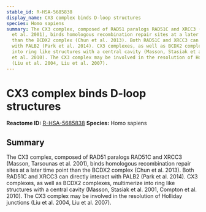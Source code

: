 ```yaml
---
stable_id: R-HSA-5685838
display_name: CX3 complex binds D-loop structures
species: Homo sapiens
summary: The CX3 complex, composed of RAD51 paralogs RAD51C and XRCC3 (Masson, Tarsounas
  et al. 2001), binds homologous recombination repair sites at a later time point
  than the BCDX2 complex (Chun et al. 2013). Both RAD51C and XRCC3 can directly interact
  with PALB2 (Park et al. 2014). CX3 complexes, as well as BCDX2 complexes, multimerize
  into ring like structures with a central cavity (Masson, Stasiak et al. 2001, Compton
  et al. 2010). The CX3 complex may be involved in the resolution of Holliday junctions
  (Liu et al. 2004, Liu et al. 2007).
---
```


# CX3 complex binds D-loop structures
**Reactome ID:** [R-HSA-5685838](https://reactome.org/content/detail/R-HSA-5685838)
**Species:** Homo sapiens

## Summary

The CX3 complex, composed of RAD51 paralogs RAD51C and XRCC3 (Masson, Tarsounas et al. 2001), binds homologous recombination repair sites at a later time point than the BCDX2 complex (Chun et al. 2013). Both RAD51C and XRCC3 can directly interact with PALB2 (Park et al. 2014). CX3 complexes, as well as BCDX2 complexes, multimerize into ring like structures with a central cavity (Masson, Stasiak et al. 2001, Compton et al. 2010). The CX3 complex may be involved in the resolution of Holliday junctions (Liu et al. 2004, Liu et al. 2007).
